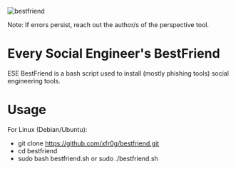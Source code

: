 ![bestfriend](https://github.com/xfr0g/bestfriend/assets/125569648/b76a6836-601d-4070-916c-85d37c19f557)

Note: If errors persist, reach out the author/s of the perspective tool.

# Every Social Engineer's BestFriend
ESE BestFriend is a bash script used to install (mostly phishing tools) social engineering tools.

# Usage
For Linux (Debian/Ubuntu):
* git clone https://github.com/xfr0g/bestfriend.git
* cd bestfriend
* sudo bash bestfriend.sh or sudo ./bestfriend.sh
